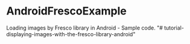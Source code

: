 # AndroidFrescoExample
Loading images by Fresco library in Android - Sample code.
"# tutorial-displaying-images-with-the-fresco-library-android" 
